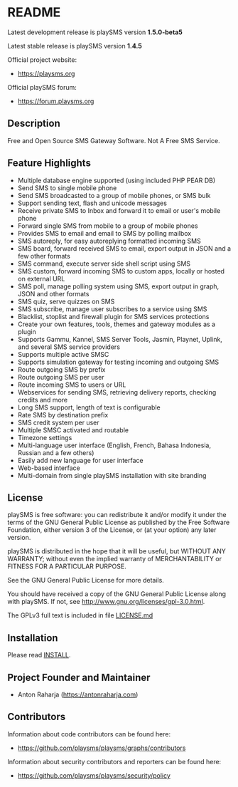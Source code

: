 # README

Latest development release is playSMS version **1.5.0-beta5**

Latest stable release is playSMS version **1.4.5**

Official project website:

* https://playsms.org

Official playSMS forum:

* https://forum.playsms.org


## Description

Free and Open Source SMS Gateway Software. Not A Free SMS Service.


## Feature Highlights

* Multiple database engine supported (using included PHP PEAR DB)
* Send SMS to single mobile phone
* Send SMS broadcasted to a group of mobile phones, or SMS bulk
* Support sending text, flash and unicode messages
* Receive private SMS to Inbox and forward it to email or user's mobile phone
* Forward single SMS from mobile to a group of mobile phones 
* Provides SMS to email and email to SMS by polling mailbox
* SMS autoreply, for easy autoreplying formatted incoming SMS
* SMS board, forward received SMS to email, export output in JSON and a few other formats
* SMS command, execute server side shell script using SMS
* SMS custom, forward incoming SMS to custom apps, locally or hosted on external URL
* SMS poll, manage polling system using SMS, export output in graph, JSON and other formats
* SMS quiz, serve quizzes on SMS
* SMS subscribe, manage user subscribes to a service using SMS
* Blacklist, stoplist and firewall plugin for SMS services protections
* Create your own features, tools, themes and gateway modules as a plugin
* Supports Gammu, Kannel, SMS Server Tools, Jasmin, Playnet, Uplink, and several SMS service providers
* Supports multiple active SMSC
* Supports simulation gateway for testing incoming and outgoing SMS
* Route outgoing SMS by prefix
* Route outgoing SMS per user
* Route incoming SMS to users or URL
* Webservices for sending SMS, retrieving delivery reports, checking credits and more
* Long SMS support, length of text is configurable
* Rate SMS by destination prefix
* SMS credit system per user
* Multiple SMSC activated and routable
* Timezone settings
* Multi-language user interface (English, French, Bahasa Indonesia, Russian and a few others)
* Easily add new language for user interface
* Web-based interface
* Multi-domain from single playSMS installation with site branding


## License

playSMS is free software: you can redistribute it and/or modify it under the terms of the 
GNU General Public License as published by the Free Software Foundation, either version 3 
of the License, or (at your option) any later version.

playSMS is distributed in the hope that it will be useful, but WITHOUT ANY WARRANTY; without 
even the implied warranty of MERCHANTABILITY or FITNESS FOR A PARTICULAR PURPOSE.

See the GNU General Public License for more details.

You should have received a copy of the GNU General Public License along with playSMS. 
If not, see http://www.gnu.org/licenses/gpl-3.0.html.

The GPLv3 full text is included in file [LICENSE.md](LICENSE.md)


## Installation

Please read [INSTALL](INSTALL.md "playSMS installation document").


## Project Founder and Maintainer

* Anton Raharja (https://antonraharja.com)


## Contributors

Information about code contributors can be found here:

* https://github.com/playsms/playsms/graphs/contributors

Information about security contributors and reporters can be found here:

* https://github.com/playsms/playsms/security/policy
